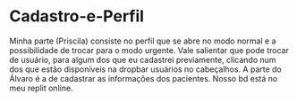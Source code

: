 # Cadastro-e-Perfil

Minha parte (Priscila) consiste no perfil que se abre no modo normal e a possibilidade de trocar para o modo urgente. Vale salientar que pode trocar de usuário, para algum dos que eu cadastrei previamente, clicando num dos que estão disponíveis na dropbar usuários no cabeçalhos. A parte do Álvaro é a de cadastrar as informações dos pacientes. Nosso bd está no meu replit online.